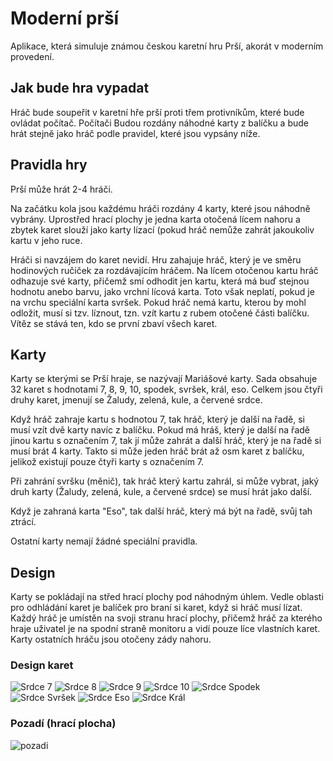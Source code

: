 # Moderní prší
Aplikace, která simuluje známou českou karetní hru Prší, akorát v moderním provedení.
## Jak bude hra vypadat
Hráč bude soupeřit v karetní hře prší proti třem protivníkům, které bude ovládat počítač. Počítači Budou rozdány náhodné karty z balíčku a bude hrát stejně jako hráč podle pravidel, které jsou vypsány níže.
## Pravidla hry
Prší může hrát 2-4 hráči.

Na začátku kola jsou každému hráči rozdány 4 karty, které jsou náhodně vybrány. Uprostřed hrací plochy je jedna karta otočená lícem nahoru a zbytek karet slouží jako karty lízací (pokud hráč nemůže zahrát jakoukoliv kartu v jeho ruce.

Hráči si navzájem do karet nevidí. Hru zahajuje hráč, který je ve směru hodinových ručiček za rozdávajícím hráčem. Na lícem otočenou kartu hráč odhazuje své karty, přičemž smí odhodit jen kartu, která má buď stejnou hodnotu anebo barvu, jako vrchní lícová karta. Toto však neplatí, pokud je na vrchu speciální karta svršek. Pokud hráč nemá kartu, kterou by mohl odložit, musí si tzv. líznout, tzn. vzít kartu z rubem otočené části balíčku.
Vítěz se stává ten, kdo se první zbaví všech karet.
## Karty
Karty se kterými se Prší hraje, se nazývají Mariášové karty. Sada obsahuje 32 karet s hodnotami 7, 8, 9, 10, spodek, svršek, král, eso. Celkem jsou čtyři druhy karet, jmenují se Žaludy, zelená, kule, a červené srdce.

Když hráč zahraje kartu s hodnotou 7, tak hráč, který je další na řadě, si musí vzít dvě karty navíc z balíčku. Pokud má hráš, který je další na řadě jinou kartu s označením 7, tak jí může zahrát a další hráč, který je na řadě si musí brát 4 karty. Takto si může jeden hráč brát až osm karet z balíčku, jelikož existují pouze čtyři karty s označením 7.

Při zahrání svršku (měnič), tak hráč který kartu zahrál, si může vybrat, jaký druh karty (Žaludy, zelená, kule, a červené srdce) se musí hrát jako další.

Když je zahraná karta "Eso", tak další hráč, který má být na řadě, svůj tah ztrácí.

Ostatní karty nemají žádné speciální pravidla.
## Design
Karty se pokládají na střed hrací plochy pod náhodným úhlem. Vedle oblasti pro odhládání karet je balíček pro braní si karet, když si hráč musí lízat. Každý hráč je umístěn na svoji stranu hrací plochy, přičemž hráč za kterého hraje uživatel je na spodní straně monitoru a vidí pouze líce vlastních karet. Karty ostatních hráču jsou otočeny zády nahoru.
### Design karet
![Srdce 7](https://github.com/pslib-cz/2022l4web-app-mockup-DavidPospisil/blob/aa038fadbb78ba5d0e11e4e19ba95dfbf8d6d95e/Podklady/Srdce/Srdce%207.svg)
![Srdce 8](https://github.com/pslib-cz/2022l4web-app-mockup-DavidPospisil/blob/aa038fadbb78ba5d0e11e4e19ba95dfbf8d6d95e/Podklady/Srdce/Srdce%208.svg)
![Srdce 9](https://github.com/pslib-cz/2022l4web-app-mockup-DavidPospisil/blob/aa038fadbb78ba5d0e11e4e19ba95dfbf8d6d95e/Podklady/Srdce/Srdce%209.svg)
![Srdce 10](https://github.com/pslib-cz/2022l4web-app-mockup-DavidPospisil/blob/aa038fadbb78ba5d0e11e4e19ba95dfbf8d6d95e/Podklady/Srdce/Srdce%2010.svg)
![Srdce Spodek](https://github.com/pslib-cz/2022l4web-app-mockup-DavidPospisil/blob/aa038fadbb78ba5d0e11e4e19ba95dfbf8d6d95e/Podklady/Srdce/Srdce%20Spodek.svg)
![Srdce Svršek](https://github.com/pslib-cz/2022l4web-app-mockup-DavidPospisil/blob/aa038fadbb78ba5d0e11e4e19ba95dfbf8d6d95e/Podklady/Srdce/Srdce%20Svr%C5%A1ek.svg)
![Srdce Eso](https://github.com/pslib-cz/2022l4web-app-mockup-DavidPospisil/blob/aa038fadbb78ba5d0e11e4e19ba95dfbf8d6d95e/Podklady/Srdce/Srdce%20Eso.svg)
![Srdce Král](https://github.com/pslib-cz/2022l4web-app-mockup-DavidPospisil/blob/aa038fadbb78ba5d0e11e4e19ba95dfbf8d6d95e/Podklady/Srdce/Srdce%20Kr%C3%A1l.svg)
### Pozadí (hrací plocha)
![pozadi](https://github.com/pslib-cz/2022l4web-app-mockup-DavidPospisil/blob/2914602bb5c398e7fa4f4b4fc891201b605eab3c/Pozad%C3%AD.jpg)
